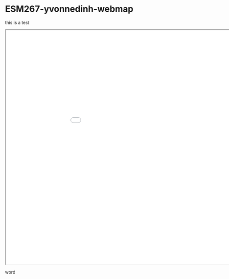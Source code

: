 # ESM267-yvonnedinh-webmap

this is a test

<iframe src="mydemomap/index.html" height=768 width=1024></iframe>

word